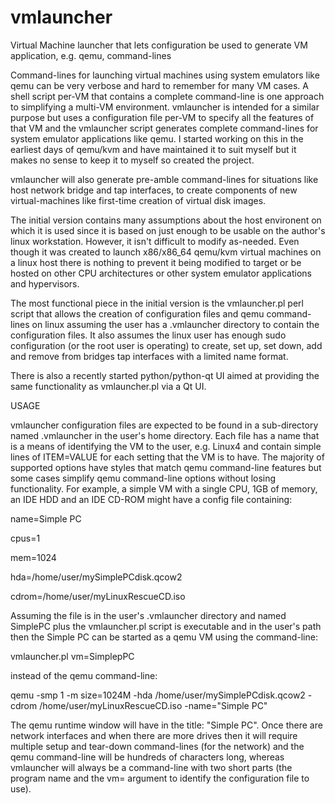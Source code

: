 # vmlauncher
Virtual Machine launcher that lets configuration be used to generate VM application, e.g. qemu, command-lines

Command-lines for launching virtual machines using system emulators like qemu can be very verbose and hard to remember for many VM cases. A shell script per-VM that contains a complete command-line is one approach to simplifying a multi-VM environment. vmlauncher is intended for a similar purpose but uses a configuration file per-VM to specify all the features of that VM and the vmlauncher script generates complete command-lines for system emulator applications like qemu. I started working on this in the earliest days of qemu/kvm and have maintained it to suit myself but it makes no sense to keep it to myself so created the project.

vmlauncher will also generate pre-amble command-lines for situations like host network bridge and tap interfaces, to create components of new virtual-machines like first-time creation of virtual disk images.

The initial version contains many assumptions about the host environent on which it is used since it is based on just enough to be usable on the author's linux workstation. However, it isn't difficult to modify as-needed. Even though it was created to launch x86/x86_64 qemu/kvm virtual machines on a linux host there is nothing to prevent it being modified to target or be hosted on other CPU architectures or other system emulator applications and hypervisors.

The most functional piece in the initial version is the vmlauncher.pl perl script that allows the creation of configuration files and qemu command-lines on linux assuming the user has a .vmlauncher directory to contain the configuration files. It also assumes the linux user has enough sudo configuration (or the root user is operating) to create, set up, set down, add and remove from bridges tap interfaces with a limited name format.

There is also a recently started python/python-qt UI aimed at providing the same functionality as vmlauncher.pl via a Qt UI.

USAGE

vmlauncher configuration files are expected to be found in a sub-directory named .vmlauncher in the user's home directory. Each file has a name that is a means of identifying the VM to the user, e.g. Linux4 and contain simple lines of ITEM=VALUE for each setting that the VM is to have. The majority of supported options have styles that match qemu command-line features but some cases simplify qemu command-line options without losing functionality. For example, a simple VM with a single CPU, 1GB of memory, an IDE HDD and an IDE CD-ROM might have a config file containing:

name=Simple PC

cpus=1

mem=1024

hda=/home/user/mySimplePCdisk.qcow2

cdrom=/home/user/myLinuxRescueCD.iso

Assuming the file is in the user's .vmlauncher directory and named SimplePC plus the vmlauncher.pl script is executable and in the user's path then the Simple PC can be started as a qemu VM using the command-line:

vmlauncher.pl vm=SimplepPC

instead of the qemu command-line:

qemu -smp 1 -m size=1024M -hda /home/user/mySimplePCdisk.qcow2 -cdrom /home/user/myLinuxRescueCD.iso -name="Simple PC"

The qemu runtime window will have in the title: "Simple PC". Once there are network interfaces and when there are more drives then it will require multiple setup and tear-down command-lines (for the network) and the qemu command-line will be hundreds of characters long, whereas vmlauncher will always be a command-line with two short parts (the program name and the vm=<value> argument to identify the configuration file to use).
